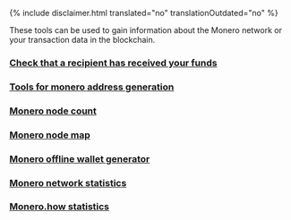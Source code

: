{% include disclaimer.html translated="no" translationOutdated="no" %}

These tools can be used to gain information about the Monero network or your transaction data in the blockchain.

### [Check that a recipient has received your funds](http://xmrtests.llcoins.net/checktx.html)

### [Tools for monero address generation](https://xmr.llcoins.net/)

### [Monero node count](http://moneronodes.i2p.xyz/)

### [Monero node map](https://monerohash.com/nodes-distribution.html)

### [Monero offline wallet generator](http://moneroaddress.org/)

### [Monero network statistics](http://moneroblocks.info/stats)

### [Monero.how statistics](https://www.monero.how/)
